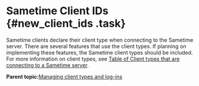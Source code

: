 # Sametime Client IDs {#new_client_ids .task}

Sametime clients declare their client type when connecting to the Sametime server. There are several features that use the client types. If planning on implementing these features, the Sametime client types should be included. For more information on client types, see [Table of Client types that are connecting to a Sametime server](https://support.hcltechsw.com/csm?id=kb_article&sysparm_article=KB0024444).

**Parent topic:**[Managing client types and log-ins](st_adm_comm_manageclientlogin_c.md)

